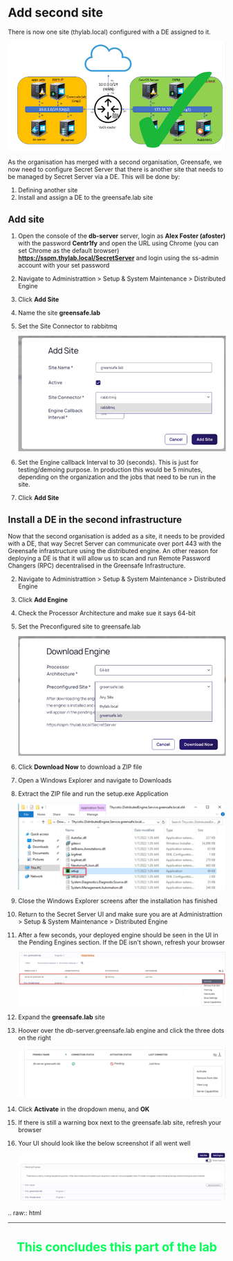 # Add second site

There is now one site (thylab.local) configured with a DE assigned to it. 

![Thylab.local ready](images/ss-adv-0012.png)

As the organisation has merged with a second organisation, Greensafe, we now need to configure Secret Server that there is another site that needs to be managed by Secret Server via a DE. This will be done by:

1. Defining another site
2. Install and assign a DE to the greensafe.lab site

## Add site
1. Open the console of the **db-server** server, login as **Alex Foster (afoster)** with the password **Centr1fy** and open the URL using Chrome (you can set Chrome as the default browser) **https://sspm.thylab.local/SecretServer** and login using the ss-admin account with your set password
2. Navigate to Administrattion > Setup & System Maintenance > Distributed Engine
1. Click **Add Site**
2. Name the site **greensafe.lab**
3. Set the Site Connector to rabbitmq

   ![Add Site](images/ss-adv-0013.png)

4. Set the Engine callback Interval to 30 (seconds). This is just for testing/demoing purpose. In production this would be 5 minutes, depending on the organization and the jobs that need to be run in the site.
5. Click **Add Site**

## Install a DE in the second infrastructure
Now that the second organisation is added as a site, it needs to be provided with a DE, that way Secret Server can communicate over port 443 with the Greensafe infrastructure using the distributed engine. An other reason for deploying a DE is that it will allow us to scan and run Remote Password Changers (RPC) decentralised in the Greensafe Infrastructure.

2. Navigate to Administrattion > Setup & System Maintenance > Distributed Engine
3. Click **Add Engine**
4. Check the Processor Architecture and make sue it says 64-bit
5. Set the Preconfigured site to greensafe.lab

    ![Add Site](images/ss-adv-0014.png)

6. Click **Download Now** to download a ZIP file
8. Open a Windows Explorer and navigate to Downloads
10. Extract the ZIP file and run the setup.exe Application

    ![Add Site](images/lab-020.png)

11. Close the Windows Explorer screens after the installation has finished
11. Return to the Secret Server UI and make sure you are at Administrattion > Setup & System Maintenance > Distributed Engine
12. After a few seconds, your deployed engine should be seen in the UI in the Pending Engines section. If the DE isn't shown, refresh your browser

    ![Add Site](images/ss-adv-0015.png)

13. Expand the **greensafe.lab** site
14. Hoover over the db-server.greensafe.lab engine and click the three dots on the right

    ![Add Site](images/lab-017.png)

15. Click **Activate** in the dropdown menu, and **OK**
16. If there is still a warning box next to the greensafe.lab site, refresh your browser
17. Your UI should look like the below screenshot if all went well

    ![Add Site](images/ss-adv-0016.png)

.. raw:: html
  
  <HR>
  <center><H1 style="color:#00FF59">This concludes this part of the lab</H1></center>